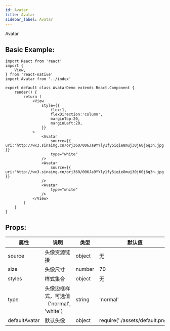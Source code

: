 ```yaml
---
id: Avatar
title: Avatar
sidebar_label: Avatar
---
```


Avatar

## Basic Example:
```SnackPlayer name=avatar-simple
import React from 'react'
import {
    View,
} from 'react-native'
import Avatar from '../index'

export default class AvatarDemo extends React.Component {
    render() {
        return (
            <View
                style={{
                    flex:1,
                    flexDirection:'column',
                    marginTop:20,
                    marginLeft:20,
                }}
            >
                <Avatar
                    source={{ uri:'http://wx3.sinaimg.cn/orj360/006Ja9YYly1fy5iqie8muj30j60j6q3n.jpg' }}
                    type="white"
                />
                <Avatar
                    source={{ uri:'http://wx3.sinaimg.cn/orj360/006Ja9YYly1fy5iqie8muj30j60j6q3n.jpg' }}
                />
                <Avatar
                    type="white"
                />
            </View>
        )
    }
}

```

## Props:

属性 | 说明 | 类型 | 默认值
----|-----|------|------
| source    | 头像资源链接 |   object   |   无  |
| size   |   头像尺寸   |   number   |    70  |
| styles   |   样式集合  |   object   |   无    |
| type   |   头像边框样式，可选值（'normal', 'white'）   |   string    |    'normal'    |
| defaultAvatar   |  默认头像   |   object   |   require('./assets/default.png')  |

